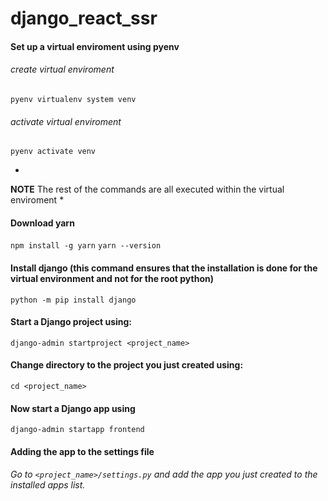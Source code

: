 # django_react_ssr


#### Set up a virtual enviroment using pyenv
###### create virtual enviroment
```pyenv virtualenv system venv```
###### activate virtual enviroment
```pyenv activate venv```

*
**NOTE**
The rest of the commands are all executed within the virtual enviroment
*

#### Download yarn
```npm install -g yarn```
```yarn --version```

#### Install django (this command ensures that the installation is done for the virtual environment and not for the root python)
```python -m pip install django```

#### Start a Django project using:
```django-admin startproject <project_name>```

#### Change directory to the project you just created using:
```cd <project_name>```

#### Now start a Django app using
```django-admin startapp frontend```

#### Adding the app to the settings file
###### Go to `<project_name>/settings.py` and add the app you just created to the installed apps list.
